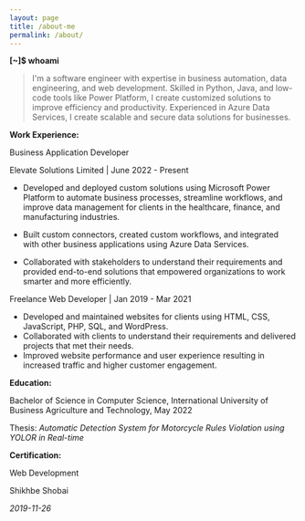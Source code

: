 ```yaml
---
layout: page
title: /about-me
permalink: /about/
---
```


**[~]$ whoami**

> I'm a software engineer with expertise in business automation, data
> engineering, and web development. Skilled in Python, Java, and
> low-code tools like Power Platform, I create customized solutions to
> improve efficiency and productivity. Experienced in Azure Data
> Services, I create scalable and secure data solutions for businesses.

  

**Work Experience:**


  

Business Application Developer

Elevate Solutions Limited | June 2022 - Present

  

 - Developed and deployed custom solutions using Microsoft Power   
   Platform to automate business processes, streamline workflows, and   
   improve data management for clients in the healthcare, finance, and  
   manufacturing industries.

       

 - Built custom connectors, created custom workflows, and integrated   
   with other business applications using Azure Data Services.

      

 - Collaborated with stakeholders to understand their requirements and  
   provided end-to-end solutions that empowered organizations to work   
   smarter and more efficiently.

Freelance Web Developer | Jan 2019 - Mar 2021

  

 - Developed and maintained websites for clients using HTML, CSS,
   JavaScript, PHP, SQL, and WordPress.
 - Collaborated with clients to understand their requirements and
   delivered projects that met their needs.
 - Improved website performance and user experience resulting in
   increased traffic and higher customer engagement.

  

**Education:**

Bachelor of Science in Computer Science, International University of Business Agriculture and Technology, May 2022

Thesis: *Automatic Detection System for Motorcycle Rules Violation using YOLOR in Real-time*

  

**Certification:**

Web Development

Shikhbe Shobai

*2019-11-26*
